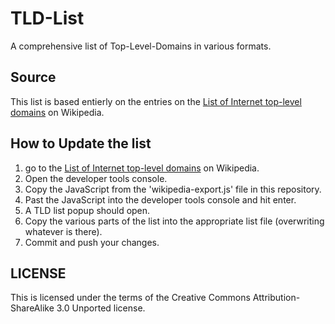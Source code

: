 # TLD-List
A comprehensive list of Top-Level-Domains in various formats.

## Source
This list is based entierly on the entries on the [List of Internet top-level domains](https://en.wikipedia.org/wiki/List_of_Internet_top-level_domains) on Wikipedia.

## How to Update the list
1) go to the [List of Internet top-level domains](https://en.wikipedia.org/wiki/List_of_Internet_top-level_domains) on Wikipedia.
2) Open the developer tools console.
3) Copy the JavaScript from the 'wikipedia-export.js' file in this repository.
4) Past the JavaScript into the developer tools console and hit enter.
5) A TLD list popup should open.
6) Copy the various parts of the list into the appropriate list file (overwriting whatever is there).
7) Commit and push your changes.

## LICENSE
This is licensed under the terms of the Creative Commons Attribution-ShareAlike 3.0 Unported license.
